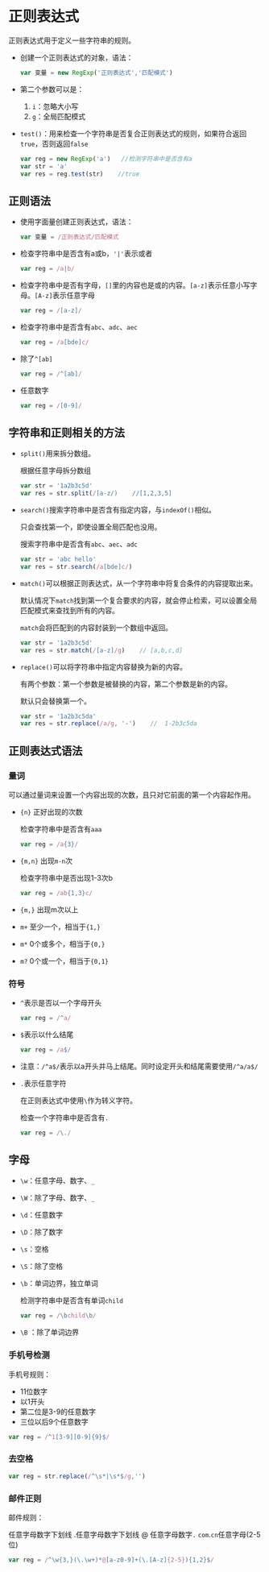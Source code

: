 # 正则表达式

正则表达式用于定义一些字符串的规则。

- 创建一个正则表达式的对象，语法：

  ```js
  var 变量 = new RegExp('正则表达式','匹配模式')
  ```

- 第二个参数可以是：

  1. `i`：忽略大小写
  2. `g`：全局匹配模式

- `test()`：用来检查一个字符串是否复合正则表达式的规则，如果符合返回`true`，否则返回`false`

  ```js
  var reg = new RegExp('a')   //检测字符串中是否含有a
  var str = 'a'
  var res = reg.test(str)    //true
  ```

## 正则语法

- 使用字面量创建正则表达式，语法：

  ```js
  var 变量 = /正则表达式/匹配模式
  ```

- 检查字符串中是否含有a或b，`'|'`表示或者

  ```js
  var reg = /a|b/
  ```

- 检查字符串中是否有字母，`[]`里的内容也是或的内容。`[a-z]`表示任意小写字母。`[A-z]`表示任意字母

  ```js
  var reg = /[a-z]/
  ```

- 检查字符串中是否含有`abc`、`adc`、`aec`

  ```js
  var reg = /a[bde]c/
  ```

- 除了`^[ab]`

  ```js
  var reg = /^[ab]/
  ```

- 任意数字

  ```js
  var reg = /[0-9]/
  ```

## 字符串和正则相关的方法

- `split()`用来拆分数组。

  根据任意字母拆分数组

  ```js
  var str = '1a2b3c5d'
  var res = str.split(/[a-z/)    //[1,2,3,5]
  ```

- `search()`搜索字符串中是否含有指定内容，与`indexOf()`相似。

  只会查找第一个，即使设置全局匹配也没用。

  搜索字符串中是否含有`abc`、`aec`、`adc`

  ```js
  var str = 'abc hello'
  var res = str.search(/a[bde]c/)
  ```

- `match()`可以根据正则表达式，从一个字符串中将复合条件的内容提取出来。

  默认情况下`match`找到第一个复合要求的内容，就会停止检索，可以设置全局匹配模式来查找到所有的内容。

  `match`会将匹配到的内容封装到一个数组中返回。

  ```js
  var str = '1a2b3c5d'
  var res = str.match(/[a-z]/g)    // [a,b,c,d]
  ```

- `replace()`可以将字符串中指定内容替换为新的内容。

  有两个参数：第一个参数是被替换的内容，第二个参数是新的内容。

  默认只会替换第一个。

  ```js
  var str = '1a2b3c5da'
  var res = str.replace(/a/g, '-')    //  1-2b3c5da
  ```

## 正则表达式语法

### 量词

可以通过量词来设置一个内容出现的次数，且只对它前面的第一个内容起作用。

- `{n}` 正好出现的次数

  检查字符串中是否含有`aaa`

    ```js
  var reg = /a{3}/
    ```

- `{m,n}` 出现`m-n`次

  检查字符串中是否出现1-3次b

  ```js
  var reg = /ab{1,3}c/
  ```

- `{m,}` 出现m次以上

- `m+` 至少一个，相当于`{1,}`

- `m*` 0个或多个，相当于`{0,}`

- `m?` 0个或一个，相当于`{0,1}`

### 符号

- `^`表示是否以一个字母开头

  ```js
  var reg = /^a/
  ```

- `$`表示以什么结尾

  ```js
  var reg = /a$/
  ```

- 注意：`/^a$/`表示以a开头并马上结尾。同时设定开头和结尾需要使用`/^a/a$/`

- `.`表示任意字符

  在正则表达式中使用`\`作为转义字符。

  检查一个字符串中是否含有`.`

  ```js
  var reg = /\./
  ```

## 字母

- `\w`：任意字母、数字、`_`

- `\W`：除了字母、数字、`_`

- `\d`：任意数字

- `\D`：除了数字

- `\s`：空格

- `\S`：除了空格

- `\b`：单词边界，独立单词

  检测字符串中是否含有单词`child`

  ```js
  var reg = /\bchild\b/
  ```

- `\B` ：除了单词边界

### 手机号检测

手机号规则：

- 11位数字
- 以1开头
- 第二位是3-9的任意数字
- 三位以后9个任意数字

```js
var reg = /^1[3-9][0-9]{9}$/
```

### 去空格

```js
var reg = str.replace(/^\s*|\s*$/g,'')
```

### 邮件正则

邮件规则：

任意字母数字下划线  .任意字母数字下划线 @ 任意字母数字`.` `com`.`cn`任意字母(2-5位)

```js
var reg = /^\w{3,}(\.\w+)*@[a-z0-9]+(\.[A-z]{2-5}){1,2}$/
```

